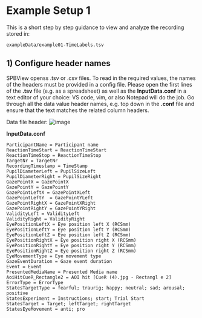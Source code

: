 # Example Setup 1
This is a short step by step guidance to view and analyze the recording stored in:  
```
exampleData/example01-TimeLabels.tsv
```

## 1) Configure header names

SPBView openss .tsv or .csv files. To read in the required values, the names of the headers must be provided in a config file. 
Please open the first lines of the __.tsv__ file (e.g. as a spreadsheet) as well as the __InputData.conf__ in a text editor of your choice: VS code, vim, or also Notepad will do the job.
Go through all the data value header names, e.g. top down in the __.conf__ file and ensure that the text matches the related column headers.

Data file header:
![image](https://github.com/user-attachments/assets/fc33e94a-3954-4b97-bb35-3a124b43d7d1)

__InputData.conf__
```
ParticipantName = Participant name
ReactionTimeStart = ReactionTimeStart
ReactionTimeStop = ReactionTimeStop
TargetNr = TargetNr
RecordingTimestamp = TimeStamp
PupilDiameterLeft = PupilSizeLeft
PupilDiameterRight = PupilSizeRight
GazePointX = GazePointX
GazePointY = GazePointY
GazePointLeftX = GazePointXLeft
GazePointLeftY  = GazePointYLeft
GazePointRightX = GazePointXRight
GazePointRightY = GazePointYRight
ValidityLeft = ValidityLeft
ValidityRight = ValidityRight
EyePositionLeftX = Eye position left X (RCSmm)
EyePositionLeftY = Eye position left Y (RCSmm)
EyePositionLeftZ = Eye position left Z (RCSmm)
EyePositionRightX = Eye position right X (RCSmm)
EyePositionRightY = Eye position right Y (RCSmm)
EyePositionRightZ = Eye position right Z (RCSmm)
EyeMovementType = Eye movement type
GazeEventDuration = Gaze event duration
Event = Event
PresentedMediaName = Presented Media name
AoiHitCueR_Rectangle2 = AOI hit [CueR (4).jpg - Rectangl e 2]
ErrorType = ErrorType
StatesTargetType = fearful; traurig; happy; neutral; sad; arousal; positive
StatesExperiment = Instructions; start; Trial Start
StatesTarget = Target; leftTarget; rightTarget
StatesEyeMovement = anti; pro
```
